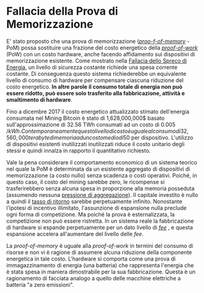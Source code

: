# Fallacia della Prova di Memorizzazione



E' stato proposto che una prova di memorizzazione ([_proo-f-of-memory_]() - PoM) possa sostituire una frazione del costo energetico della [_proof-of-work_]() (PoW) con un costo hardware, anche facendo affidamento sui dispositivi di memorizzazione esistente. Come mostrato nella [Fallacia dello Spreco di Energia](), un livello di sicurezza costante richiede una spesa corrente costante. Di conseguenza questo sistema richiederebbe un equivalente livello di consumo di hardware per compensare ciascuna riduzione del costo energetico. **In altre parole il consumo totale di energia non può essere ridotto, può essere solo trasferito alla fabbricazione, attività e smaltimento di hardware**.

Fino a dicembre 2017 il costo energetico attualizzato stimato dell'energia consumata nel Mining Bitcoin è stato di 1,628,000,000$ basato sull'approssimazione di 32.56 TWh consumati ad un costo di 0.005 $/kWh. Contemporaneamente questo livello di costo è uguale al consumo di 32,560,000 terabyte di memoria ad un costo medio di 50$ per dispositivo. L'utilizzo di dispositivi esistenti inutilizzati inutilizzati riduce il costo unitario degli stessi e quindi innalza in rapporto il quantitativo richiesto. 

Vale la pena considerare il comportamento economico di un sistema teorico nel quale la PoM è determinata da un esistente aggregato di dispositivi di memorizzazione (a costo nullo) senza scadenza o costi operativi. Poiché, in questo caso, il costo del mining sarebbe zero, le ricompense si trasferirebbero senza alcuna spesa in proporzione alla memoria posseduta (assumendo nessuna [pressione di aggregazione]()). Il capitale investito è nullo a quindi il [tasso di ritorno]() sarebbe perpetuamente infinito. Nonostante l'ipotesi di incentivo illimitato, l'assunzione di espansione nulla preclude ogni forma di competizione. Ma poiché la prova è esternalizzata, la competizione non può essere ristretta. In un sistema reale la fabbricazione di hardware si espande perpetuamente per un dato livello di [_fee_]() , e questa espansione accelera all'aumentare del livello delle _fee_.

La _proof-of-memory_ è uguale alla _proof-of-work_ in termini del consumo di risorse e non vi è ragione di assumere alcuna riduzione della componente energetica in tale costo. L'hardware si comporta come una prova di immagazzinamento di energia (una batteria) che rappresenta l'energia che è stata spesa in maniera dimostrabile per la sua fabbricazione. Questa è un ragionamento di facciata analogo a quello delle macchine elettriche a batteria "a zero emissioni".



